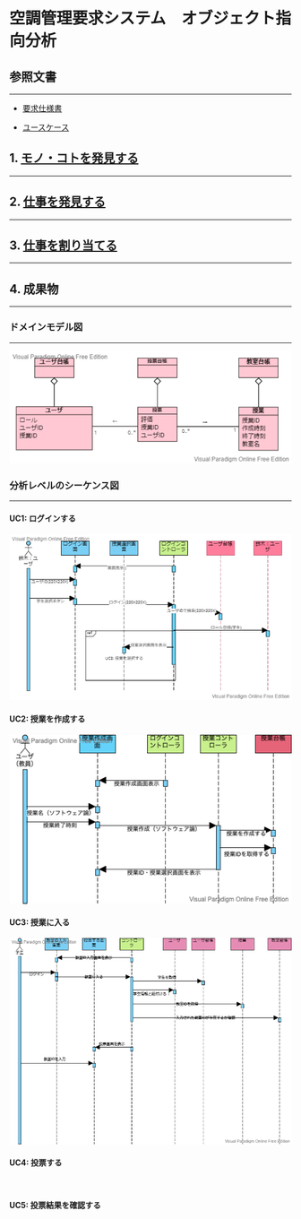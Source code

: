 # 空調管理要求システム　オブジェクト指向分析

## 参照文書
---
- [要求仕様書](https://github.com/Seagull-N/software2022/blob/development/%E7%A9%BA%E8%AA%BF%E8%AA%BF%E7%AF%80%E8%A6%81%E6%B1%82%E3%82%B7%E3%82%B9%E3%83%86%E3%83%A0/%E8%A6%81%E6%B1%82%E4%BB%95%E6%A7%98%E6%9B%B8.md)

- [ユースケース](https://github.com/Seagull-N/software2022/blob/development/%E7%A9%BA%E8%AA%BF%E8%AA%BF%E7%AF%80%E8%A6%81%E6%B1%82%E3%82%B7%E3%82%B9%E3%83%86%E3%83%A0/usecase/README.md)

## 1. [モノ・コトを発見する](domain_modeling.md)
---
## 2. [仕事を発見する](robustness_analysis.md)
---
## 3. [仕事を割り当てる](sequence_analysis.md)
---
## 4. 成果物
---
### ドメインモデル図
---
![](img/domain_model.png)
### 分析レベルのシーケンス図
---
#### UC1: ログインする
![](img/sequence01.png)
#### UC2: 授業を作成する
![](img/sequence02.png)
#### UC3: 授業に入る
![](img/sequence03.png)
#### UC4: 投票する
![]()
#### UC5: 投票結果を確認する
![]()
